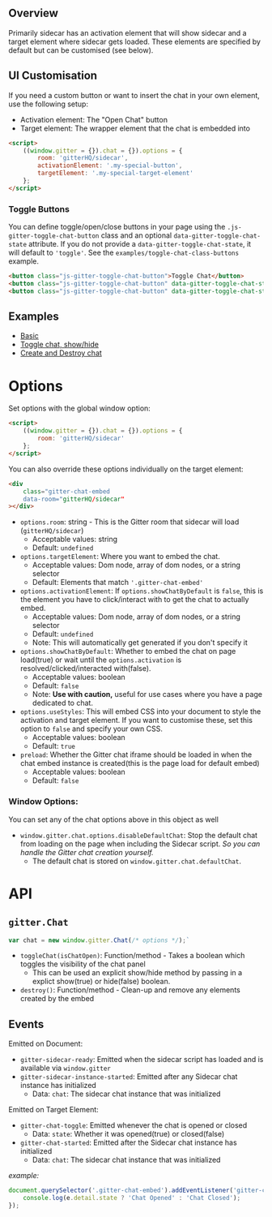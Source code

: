 
## Overview

Primarily sidecar has an activation element that will show sidecar and a target element where sidecar gets loaded. These elements are specified by default but can be customised (see below).

## UI Customisation

If you need a custom button or want to insert the chat in your own element, use the following setup:

 - Activation element: The "Open Chat" button
 - Target element: The wrapper element that the chat is embedded into

```html
<script>
	((window.gitter = {}).chat = {}).options = {
		room: 'gitterHQ/sidecar',
		activationElement: '.my-special-button',
		targetElement: '.my-special-target-element'
	};
</script>
```


### Toggle Buttons

You can define toggle/open/close buttons in your page using the `.js-gitter-toggle-chat-button` class and an optional `data-gitter-toggle-chat-state` attribute. If you do not provide a `data-gitter-toggle-chat-state`, it will default to `'toggle'`. See the `examples/toggle-chat-class-buttons` example.

```html
<button class="js-gitter-toggle-chat-button">Toggle Chat</button>
<button class="js-gitter-toggle-chat-button" data-gitter-toggle-chat-state="true">Open Chat</button>
<button class="js-gitter-toggle-chat-button" data-gitter-toggle-chat-state="false">Close Chat</button>
```


## Examples

 - [Basic](https://github.com/gitterHQ/sidecar/tree/master/examples/basic)
 - [Toggle chat, show/hide](https://github.com/gitterHQ/sidecar/tree/master/examples/toggle-chat-class-buttons)
 - [Create and Destroy chat](https://github.com/gitterHQ/sidecar/tree/master/examples/create-destroy-chat)


# Options

Set options with the global window option:

```html
<script>
	((window.gitter = {}).chat = {}).options = {
		room: 'gitterHQ/sidecar'
	};
</script>
```

You can also override these options individually on the target element:

```html
<div
	class="gitter-chat-embed
	data-room="gitterHQ/sidecar"
></div>
```


 - `options.room`: string - This is the Gitter room that sidecar will load (`gitterHQ/sidecar`)
 	 - Acceptable values: string
 	 - Default: `undefined`
 - `options.targetElement`: Where you want to embed the chat.
 	 - Acceptable values: Dom node, array of dom nodes, or a string selector
 	 - Default: Elements that match `'.gitter-chat-embed'`
 - `options.activationElement`: If `options.showChatByDefault` is `false`, this is the element you have to click/interact with to get the chat to actually embed.
 	 - Acceptable values: Dom node, array of dom nodes, or a string selector
 	 - Default: `undefined`
 	 - Note: This will automatically get generated if you don't specify it
 - `options.showChatByDefault`: Whether to embed the chat on page load(true) or wait until the `options.activation` is resolved/clicked/interacted with(false).
 	 - Acceptable values: boolean
 	 - Default: `false`
 	 - Note: **Use with caution,** useful for use cases where you have a page dedicated to chat.
 - `options.useStyles`: This will embed CSS into your document to style the activation and target element. If you want to customise these, set this option to `false` and specify your own CSS.
 	 - Acceptable values: boolean
 	 - Default: `true`
 - `preload`: Whether the Gitter chat iframe should be loaded in when the chat embed instance is created(this is the page load for default embed)
 	 - Acceptable values: boolean
 	 - Default: `false`


### Window Options:

You can set any of the chat options above in this object as well

 - `window.gitter.chat.options.disableDefaultChat`: Stop the default chat from loading on the page when including the Sidecar script. *So you can handle the Gitter chat creation yourself.*
 	 - The default chat is stored on `window.gitter.chat.defaultChat`.


# API

## `gitter.Chat`


```js
var chat = new window.gitter.Chat(/* options */);`
```

 - `toggleChat(isChatOpen)`: Function/method - Takes a boolean which toggles the visibility of the chat panel
 	 - This can be used an explicit show/hide method by passing in a explict show(true) or hide(false) boolean.
 - `destroy()`: Function/method - Clean-up and remove any elements created by the embed


## Events

Emitted on Document:

 - `gitter-sidecar-ready`: Emitted when the sidecar script has loaded and is available via `window.gitter`
 - `gitter-sidecar-instance-started`: Emitted after any Sidecar chat instance has initialized
 	 - Data: `chat`: The sidecar chat instance that was initialized

Emitted on Target Element:

 - `gitter-chat-toggle`: Emitted whenever the chat is opened or closed
 	 - Data: `state`: Whether it was opened(true) or closed(false)
 - `gitter-chat-started`: Emitted after the Sidecar chat instance has initialized
 	 - Data: `chat`: The sidecar chat instance that was initialized



*example:*
```js
document.querySelector('.gitter-chat-embed').addEventListener('gitter-chat-toggle', function(e) {
	console.log(e.detail.state ? 'Chat Opened' : 'Chat Closed');
});
```
